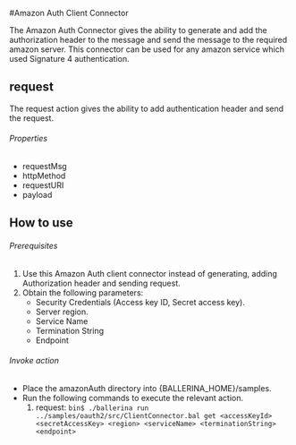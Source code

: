 #Amazon Auth Client Connector

The Amazon Auth Connector gives the ability to generate and add the authorization header to the message and send the
  message to the required amazon server. This connector can be used for any amazon service which used Signature 4
  authentication.

## request
The request action gives the ability to add authentication header and send the request.

###### Properties
  * requestMsg
  * httpMethod
  * requestURI
  * payload

## How to use

###### Prerequisites
1. Use this Amazon Auth client connector instead of generating, adding Authorization header and sending request.
2. Obtain the following parameters:
    * Security Credentials (Access key ID, Secret access key).
    * Server region.
    * Service Name
    * Termination String
    * Endpoint

###### Invoke action
- Place the amazonAuth directory into {BALLERINA_HOME}/samples.
- Run the following commands to execute the relevant action.
    1. request:
    `bin$ ./ballerina run ../samples/oauth2/src/ClientConnector.bal get <accessKeyId> <secretAccessKey> <region>
     <serviceName> <terminationString> <endpoint>`
